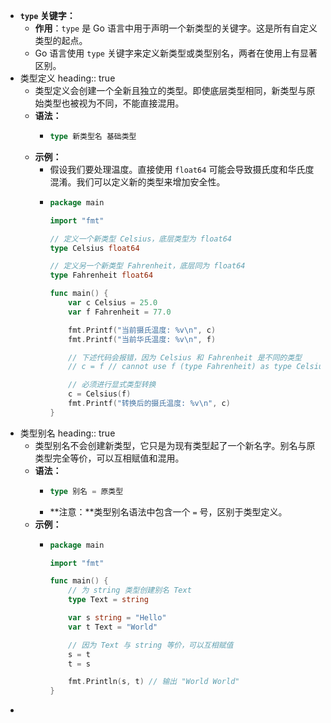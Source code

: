- **`type` 关键字：**
	- **作用**：`type` 是 Go 语言中用于声明一个新类型的关键字。这是所有自定义类型的起点。
	- Go 语言使用 `type` 关键字来定义新类型或类型别名，两者在使用上有显著区别。
- 类型定义
  heading:: true
	- 类型定义会创建一个全新且独立的类型。即使底层类型相同，新类型与原始类型也被视为不同，不能直接混用。
	- **语法：**
		- ```go
		  type 新类型名 基础类型
		  ```
	- **示例：**
		- 假设我们要处理温度。直接使用 `float64` 可能会导致摄氏度和华氏度混淆。我们可以定义新的类型来增加安全性。
		- ```go
		  package main
		  
		  import "fmt"
		  
		  // 定义一个新类型 Celsius，底层类型为 float64
		  type Celsius float64
		  
		  // 定义另一个新类型 Fahrenheit，底层同为 float64
		  type Fahrenheit float64
		  
		  func main() {
		      var c Celsius = 25.0
		      var f Fahrenheit = 77.0
		  
		      fmt.Printf("当前摄氏温度: %v\n", c)
		      fmt.Printf("当前华氏温度: %v\n", f)
		  
		      // 下述代码会报错，因为 Celsius 和 Fahrenheit 是不同的类型
		      // c = f // cannot use f (type Fahrenheit) as type Celsius in assignment
		  
		      // 必须进行显式类型转换
		      c = Celsius(f)
		      fmt.Printf("转换后的摄氏温度: %v\n", c)
		  }
		  ```
- 类型别名
  heading:: true
	- 类型别名不会创建新类型，它只是为现有类型起了一个新名字。别名与原类型完全等价，可以互相赋值和混用。
	- **语法：**
		- ```go
		  type 别名 = 原类型
		  ```
		- **注意：**类型别名语法中包含一个 `=` 号，区别于类型定义。
	- **示例：**
		- ```go
		  package main
		  
		  import "fmt"
		  
		  func main() {
		      // 为 string 类型创建别名 Text
		      type Text = string
		  
		      var s string = "Hello"
		      var t Text = "World"
		  
		      // 因为 Text 与 string 等价，可以互相赋值
		      s = t
		      t = s
		  
		      fmt.Println(s, t) // 输出 "World World"
		  }
		  ```
-